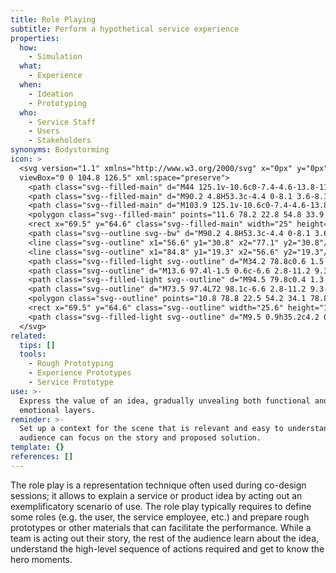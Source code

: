 ```yaml
---
title: Role Playing
subtitle: Perform a hypothetical service experience
properties:
  how:
    - Simulation
  what:
    - Experience
  when:
    - Ideation
    - Prototyping
  who:
    - Service Staff
    - Users
    - Stakeholders
synonyms: Bodystorming
icon: >
  <svg version="1.1" xmlns="http://www.w3.org/2000/svg" x="0px" y="0px"
  viewBox="0 0 104.8 126.5" xml:space="preserve">
    <path class="svg--filled-main" d="M44 125.1v-10.6c0-7.4-4.6-13.8-11-16.6H12.6c-6.5 2.7-11 9.1-11 16.6v10.6H44z"/>
    <path class="svg--filled-main" d="M90.2 4.8H53.3c-4.4 0-8.1 3.6-8.1 8.1v26c0 4.4 3.6 8.1 8.1 8.1h27.6l8.5 8.5v-8.5h0.8c4.4 0 8.1-3.6 8.1-8.1v-26C98.2 8.4 94.6 4.8 90.2 4.8z"/>
    <path class="svg--filled-main" d="M103.9 125.1v-10.6c0-7.4-4.6-13.8-11-16.6H72.4c-6.5 2.7-11 9.1-11 16.6v10.6H103.9z"/>
    <polygon class="svg--filled-main" points="11.6 78.2 22.8 54.8 33.9 78.2 "/>
    <rect x="69.5" y="64.6" class="svg--filled-main" width="25" height="14.6"/>
    <path class="svg--outline svg--bw" d="M90.2 4.8H53.3c-4.4 0-8.1 3.6-8.1 8.1v26c0 4.4 3.6 8.1 8.1 8.1h27.6l8.5 8.5v-8.5h0.8c4.4 0 8.1-3.6 8.1-8.1v-26C98.2 8.4 94.6 4.8 90.2 4.8z"/>
    <line class="svg--outline" x1="56.6" y1="30.8" x2="77.1" y2="30.8"/>
    <line class="svg--outline" x1="84.8" y1="19.3" x2="56.6" y2="19.3"/>
    <path class="svg--filled-light svg--outline" d="M34.2 78.8c0.6 1.5 1 3.2 1 5v4.4c0 7.1-5.7 12.9-12.7 12.9S9.7 95.3 9.7 88.2v-4.4c0-1.8 0.4-3.4 1-5L34.2 78.8z"/>
    <path class="svg--outline" d="M13.6 97.4l-1.5 0.6c-6.6 2.8-11.2 9.3-11.2 16.8v10.7H44v-10.7c0-7.5-4.6-14-11.2-16.8l-1.5-0.6"/>
    <path class="svg--filled-light svg--outline" d="M94.5 79.8c0.4 1.3 0.6 2.6 0.6 4v4.4c0 7.1-5.7 12.9-12.7 12.9s-12.7-5.8-12.7-12.9v-4.4c0-1.4 0.2-2.7 0.6-4L94.5 79.8z"/>
    <path class="svg--outline" d="M73.5 97.4L72 98.1c-6.6 2.8-11.2 9.3-11.2 16.8v10.7h43.1v-10.7c0-7.5-4.6-14-11.2-16.8l-1.5-0.6"/>
    <polygon class="svg--outline" points="10.8 78.8 22.5 54.2 34.1 78.8 "/>
    <rect x="69.5" y="64.6" class="svg--outline" width="25.6" height="15.2"/>
    <path class="svg--filled-light svg--outline" d="M9.5 0.9h35.2c4.2 0 7.7 3.5 7.7 7.7v24.8c0 4.2-3.5 7.7-7.7 7.7H18.4l-8.1 8.1v-8.1H9.5c-4.2 0-7.7-3.5-7.7-7.7V8.6C1.8 4.4 5.3 0.9 9.5 0.9z"/>
  </svg>
related:
  tips: []
  tools:
    - Rough Prototyping
    - Experience Prototypes
    - Service Prototype
use: >-
  Express the value of an idea, gradually unvealing both functional and
  emotional layers.
reminder: >-
  Set up a context for the scene that is relevant and easy to understand, so the
  audience can focus on the story and proposed solution.
template: {}
references: []
---
```

The role play is a representation technique often used during co-design sessions; it allows to explain a service or product idea by acting out an exemplificatory scenario of use. The role play typically requires to define some roles (e.g. the user, the service employee, etc.) and prepare rough prototypes or other materials that can facilitate the performance. While a team is acting out their story, the rest of the audience learn about the idea, understand the high-level sequence of actions required and get to know the hero moments.
